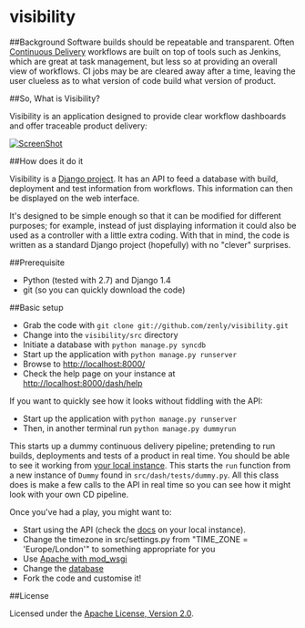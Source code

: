 visibility
==========


##Background
Software builds should be repeatable and transparent.  Often [Continuous Delivery](http://en.wikipedia.org/wiki/Continuous_delivery) workflows are 
built on top of tools such as Jenkins, which are great at task management, but less so at providing an overall view of workflows.  CI jobs may be
are cleared away after a time, leaving the user clueless as to what version of code build what version of product.

 
##So, What is Visibility?

Visibility is an application designed to provide clear workflow dashboards and offer traceable product delivery:

[![ScreenShot](https://raw.github.com/zenly/visibility/master/screenshots/Visibility_Youtube_Video.png)](https://www.youtube.com/watch?v=cDcs_wEg3Dw)

##How does it do it

Visibility is a [Django project](https://www.djangoproject.com/). It has an API to feed a database
with build, deployment and test information from workflows.  This information can then be displayed on the web interface.

It's designed to be simple enough so that it can be modified for different purposes; for example, instead of just displaying
information it could also be used as a controller with a little extra coding. With that in mind, the code is written
as a standard Django project (hopefully) with no "clever" surprises. 



##Prerequisite

* Python (tested with 2.7) and Django 1.4
* git (so you can quickly download the code)

##Basic setup

* Grab the code with `git clone git://github.com/zenly/visibility.git`
* Change into the `visibility/src` directory
* Initiate a database with `python manage.py syncdb`
* Start up the application with `python manage.py runserver`
* Browse to [http://localhost:8000/](http://localhost:8000/)
* Check the help page on your instance at [http://localhost:8000/dash/help](http://localhost:8000/dash/help)

If you want to quickly see how it looks without fiddling with the API:

* Start up the application with `python manage.py runserver`
* Then, in another terminal run `python manage.py dummyrun`

This starts up a dummy continuous delivery pipeline; pretending to run builds, deployments and tests of a product in real time.
You should be able to see it working from [your local instance](http://localhost:8000/dash/pipeline?numpipes=20&product=Example+Pipeline).
This starts the `run` function from a new instance of `Dummy` found in `src/dash/tests/dummy.py`.  All this class does
is make a few calls to the API in real time so you can see how it might look with your own CD pipeline.


Once you've had a play, you might want to:
* Start using the API (check the [docs](http://localhost:8000/dash/help#api) on your local instance).
* Change the timezone in src/settings.py from "TIME_ZONE = 'Europe/London'" to something appropriate for you
* Use [Apache with mod_wsgi](https://docs.djangoproject.com/en/1.5/howto/deployment/wsgi/modwsgi/)
* Change the [database](https://docs.djangoproject.com/en/1.5/ref/databases/)
* Fork the code and customise it!


##License

Licensed under the [Apache License, Version 2.0](http://www.apache.org/licenses/LICENSE-2.0).